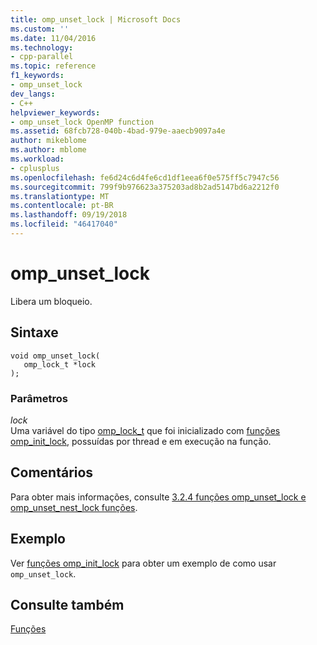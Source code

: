 ```yaml
---
title: omp_unset_lock | Microsoft Docs
ms.custom: ''
ms.date: 11/04/2016
ms.technology:
- cpp-parallel
ms.topic: reference
f1_keywords:
- omp_unset_lock
dev_langs:
- C++
helpviewer_keywords:
- omp_unset_lock OpenMP function
ms.assetid: 68fcb728-040b-4bad-979e-aaecb9097a4e
author: mikeblome
ms.author: mblome
ms.workload:
- cplusplus
ms.openlocfilehash: fe6d24c6d4fe6cd1df1eea6f0e575ff5c7947c56
ms.sourcegitcommit: 799f9b976623a375203ad8b2ad5147bd6a2212f0
ms.translationtype: MT
ms.contentlocale: pt-BR
ms.lasthandoff: 09/19/2018
ms.locfileid: "46417040"
---
```

# <a name="ompunsetlock"></a>omp_unset_lock

Libera um bloqueio.

## <a name="syntax"></a>Sintaxe

```
void omp_unset_lock(
   omp_lock_t *lock
);
```

### <a name="parameters"></a>Parâmetros

*lock*<br/>
Uma variável do tipo [omp_lock_t](../../../parallel/openmp/reference/omp-lock-t.md) que foi inicializado com [funções omp_init_lock](../../../parallel/openmp/reference/omp-init-lock.md), possuídas por thread e em execução na função.

## <a name="remarks"></a>Comentários

Para obter mais informações, consulte [3.2.4 funções omp_unset_lock e omp_unset_nest_lock funções](../../../parallel/openmp/3-2-4-omp-unset-lock-and-omp-unset-nest-lock-functions.md).

## <a name="example"></a>Exemplo

Ver [funções omp_init_lock](../../../parallel/openmp/reference/omp-init-lock.md) para obter um exemplo de como usar `omp_unset_lock`.

## <a name="see-also"></a>Consulte também

[Funções](../../../parallel/openmp/reference/openmp-functions.md)